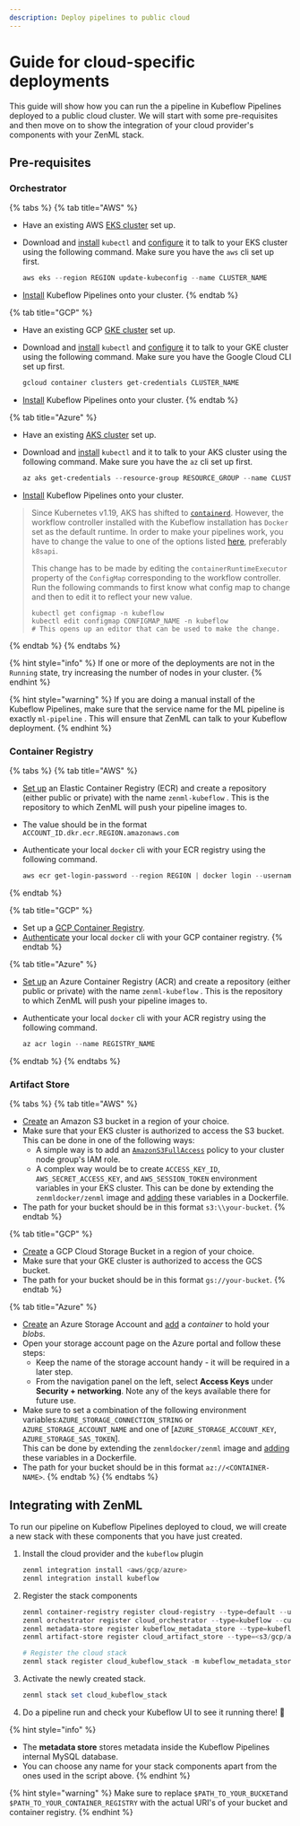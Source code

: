 ```yaml
---
description: Deploy pipelines to public cloud
---
```


# Guide for cloud-specific deployments

This guide will show how you can run the a pipeline in Kubeflow Pipelines deployed to a public cloud cluster. We will start with some pre-requisites and then move on to show the integration of your cloud provider's components with your ZenML stack.


## Pre-requisites

### Orchestrator

{% tabs %}
{% tab title="AWS" %}
* Have an existing AWS [EKS cluster](https://docs.aws.amazon.com/eks/latest/userguide/create-cluster.html) set up.
*   Download and [install](https://kubernetes.io/docs/tasks/tools/) `kubectl` and [configure](https://aws.amazon.com/premiumsupport/knowledge-center/eks-cluster-connection/) it to talk to your EKS cluster using the following command. Make sure you have the `aws` cli set up first.

    ```powershell
    aws eks --region REGION update-kubeconfig --name CLUSTER_NAME
    ```
* [Install](https://www.kubeflow.org/docs/components/pipelines/installation/standalone-deployment/#deploying-kubeflow-pipelines) Kubeflow Pipelines onto your cluster.
{% endtab %}

{% tab title="GCP" %}
* Have an existing GCP [GKE cluster](https://cloud.google.com/kubernetes-engine/docs/quickstart) set up.
*   Download and [install](https://kubernetes.io/docs/tasks/tools/) `kubectl` and [configure](https://cloud.google.com/kubernetes-engine/docs/how-to/cluster-access-for-kubectl) it to talk to your GKE cluster using the following command. Make sure you have the Google Cloud CLI set up first.

    ```powershell
    gcloud container clusters get-credentials CLUSTER_NAME
    ```
* [Install](https://www.kubeflow.org/docs/distributions/gke/deploy/overview/) Kubeflow Pipelines onto your cluster.
{% endtab %}

{% tab title="Azure" %}
* Have an existing [AKS cluster](https://azure.microsoft.com/en-in/services/kubernetes-service/#documentation) set up.
*   Download and [install](https://kubernetes.io/docs/tasks/tools/) `kubectl` and it to talk to your AKS cluster using the following command. Make sure you have the `az` cli set up first.

    ```powershell
    az aks get-credentials --resource-group RESOURCE_GROUP --name CLUSTER_NAME
    ```
* [Install](https://www.kubeflow.org/docs/components/pipelines/installation/standalone-deployment/#deploying-kubeflow-pipelines) Kubeflow Pipelines onto your cluster.

> Since Kubernetes v1.19, AKS has shifted to [`containerd`](https://docs.microsoft.com/en-us/azure/aks/cluster-configuration#container-runtime-configuration). However, the workflow controller installed with the Kubeflow installation has `Docker` set as the default runtime. In order to make your pipelines work, you have to change the value to one of the options listed [here](https://argoproj.github.io/argo-workflows/workflow-executors/#workflow-executors),  preferably `k8sapi`.&#x20;
>
> This change has to be made by editing the `containerRuntimeExecutor` property of the `ConfigMap` corresponding to the workflow controller. Run the following commands to first know what config map to change and then to edit it to reflect your new value.
>
> ```
> kubectl get configmap -n kubeflow
> kubectl edit configmap CONFIGMAP_NAME -n kubeflow
> # This opens up an editor that can be used to make the change.
> ```
{% endtab %}
{% endtabs %}

{% hint style="info" %}
If one or more of the deployments are not in the `Running` state, try increasing the number of nodes in your cluster.
{% endhint %}

{% hint style="warning" %}
If you are doing a manual install of the Kubeflow Pipelines, make sure that the service name for the ML pipeline is exactly `ml-pipeline` . This will ensure that ZenML can talk to your Kubeflow deployment.
{% endhint %}

### Container Registry

{% tabs %}
{% tab title="AWS" %}
* [Set up](https://docs.aws.amazon.com/AmazonECR/latest/userguide/get-set-up-for-amazon-ecr.html) an Elastic Container Registry (ECR) and create a repository (either public or private) with the name `zenml-kubeflow` . This is the repository to which ZenML will push your pipeline images to. 
* The value should be in the format `ACCOUNT_ID.dkr.ecr.REGION.amazonaws.com`
* Authenticate your local `docker` cli with your ECR registry using the following command.

    ```powershell
    aws ecr get-login-password --region REGION | docker login --username aws --password-stdin ACCOUNT_ID.dkr.ecr.REGION.amazonaws.com
    ```
{% endtab %}

{% tab title="GCP" %}
* Set up a [GCP Container Registry](https://cloud.google.com/container-registry/docs).
* [Authenticate](https://cloud.google.com/container-registry/docs/advanced-authentication) your local `docker` cli with your GCP container registry.
{% endtab %}

{% tab title="Azure" %}
* [Set up](https://azure.microsoft.com/en-in/services/container-registry/#get-started) an Azure Container Registry (ACR) and create a repository (either public or private) with the name `zenml-kubeflow` . This is the repository to which ZenML will push your pipeline images to.
*   Authenticate your local `docker` cli with your ACR registry using the following command.

    ```powershell
    az acr login --name REGISTRY_NAME
    ```
{% endtab %}
{% endtabs %}

### Artifact Store

{% tabs %}
{% tab title="AWS" %}
* [Create](https://docs.aws.amazon.com/AmazonS3/latest/userguide/create-bucket-overview.html) an Amazon S3 bucket in a region of your choice.
* Make sure that your EKS cluster is authorized to access the S3 bucket. This can be done in one of the following ways:
  * A simple way is to add an [`AmazonS3FullAccess`](https://console.aws.amazon.com/iam/home#/policies/arn:aws:iam::aws:policy/AmazonS3FullAccess) policy to your cluster node group's IAM role.
  * A complex way would be to create `ACCESS_KEY_ID`, `AWS_SECRET_ACCESS_KEY`, and `AWS_SESSION_TOKEN` environment variables in your EKS cluster. This can be done by extending the `zenmldocker/zenml` image and [adding](https://docs.docker.com/engine/reference/builder/#env) these variables in a Dockerfile. 
* The path for your bucket should be in this format `s3:\\your-bucket`.
{% endtab %}

{% tab title="GCP" %}
* [Create](https://cloud.google.com/storage/docs/creating-buckets) a GCP Cloud Storage Bucket in a region of your choice.
* Make sure that your GKE cluster is authorized to access the GCS bucket.
* The path for your bucket should be in this format `gs://your-bucket`.
{% endtab %}

{% tab title="Azure" %}
* [Create](https://docs.microsoft.com/en-us/azure/storage/common/storage-account-overview) an Azure Storage Account and [add](https://docs.microsoft.com/en-us/azure/storage/blobs/storage-quickstart-blobs-portal) a _container_ to hold your _blobs._
* Open your storage account page on the Azure portal and follow these steps:
  * Keep the name of the storage account handy - it will be required in a later step.
  * From the navigation panel on the left, select **Access Keys** under **Security + networking**. Note any of the keys available there for future use.
* Make sure to set a combination of the following environment variables:`AZURE_STORAGE_CONNECTION_STRING` or `AZURE_STORAGE_ACCOUNT_NAME` and one of \[`AZURE_STORAGE_ACCOUNT_KEY`, `AZURE_STORAGE_SAS_TOKEN`]. \
  This can be done by extending the `zenmldocker/zenml` image and [adding](https://docs.docker.com/engine/reference/builder/#env) these variables in a Dockerfile.
* The path for your bucket should be in this format `az://<CONTAINER-NAME>`.
{% endtab %}
{% endtabs %}

## Integrating with ZenML

To run our pipeline on Kubeflow Pipelines deployed to cloud, we will create a new stack with these components that you have just created.

1. Install the cloud provider and the `kubeflow` plugin

    ```powershell
    zenml integration install <aws/gcp/azure>
    zenml integration install kubeflow
    ```

2. Register the stack components

    ```powershell
    zenml container-registry register cloud-registry --type=default --uri=$PATH_TO_YOUR_CONTAINER_REGISTRY
    zenml orchestrator register cloud_orchestrator --type=kubeflow --custom_docker_base_image_name=YOUR_IMAGE
    zenml metadata-store register kubeflow_metadata_store --type=kubeflow
    zenml artifact-store register cloud_artifact_store --type=<s3/gcp/azure> --path=$PATH_TO_YOUR_BUCKET

    # Register the cloud stack
    zenml stack register cloud_kubeflow_stack -m kubeflow_metadata_store -a cloud_artifact_store -o cloud_orchestrator -c cloud_registry
    ```
    
3. Activate the newly created stack.

    ```powershell
    zenml stack set cloud_kubeflow_stack
    ```

4. Do a pipeline run and check your Kubeflow UI to see it running there! 🚀

{% hint style="info" %}
* The **metadata store** stores metadata inside the Kubeflow Pipelines internal MySQL database.
* You can choose any name for your stack components apart from the ones used in the script above.
{% endhint %}

{% hint style="warning" %}
Make sure to replace `$PATH_TO_YOUR_BUCKET`and `$PATH_TO_YOUR_CONTAINER_REGISTRY` with the actual URI's of your bucket and container registry.
{% endhint %}